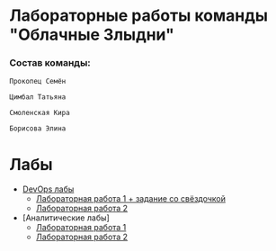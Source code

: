 # Лабораторные работы команды "Облачные Злыдни"
### Состав команды:   
```
Прокопец Семён

Цимбал Татьяна

Смоленская Кира

Борисова Элина
```

# Лабы
* [DevOps лабы](./cloud_lab)
    * [Лабораторная работа 1 + задание со свёздочкой](./cloud_lab/lab_1/lab1.md)
    * [Лабораторная работа 2](./cloud_lab/lab_2/laba2.md)
* [Аналитические лабы]
    * [Лабораторная работа 1](https://github.com/Semen4ikk/ITMO_Cloud/blob/main/cloud_lab/Analytical%20Task%201/analytics1.md)
    * [Лабораторная работа 2](https://github.com/Semen4ikk/ITMO_Cloud/blob/main/cloud_lab/Analytical%20Task%202/analytics2.md)
